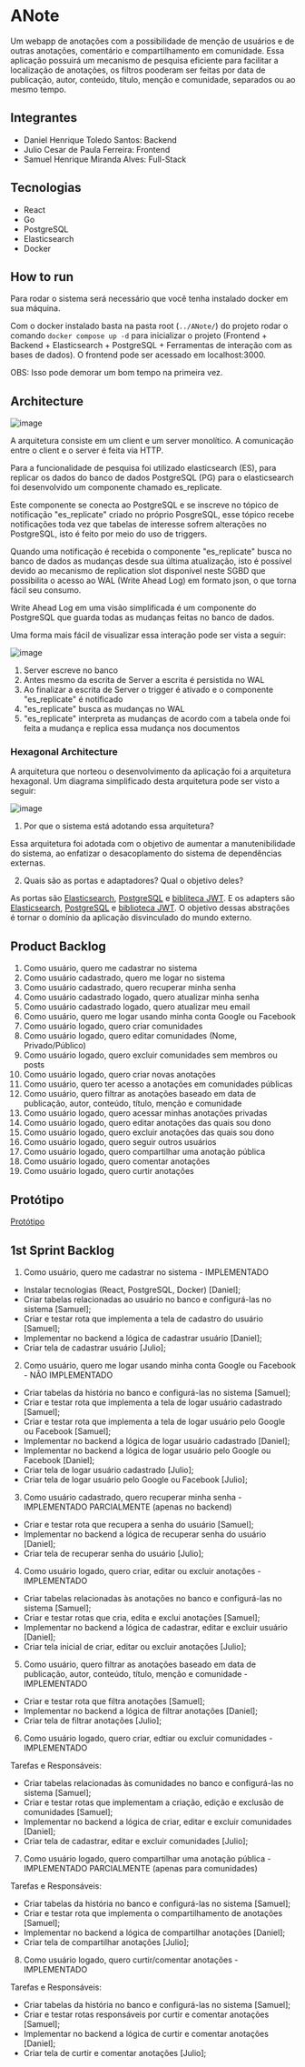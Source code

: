 # ANote
Um webapp de anotações com a possibilidade de menção de usuários e de outras anotações, comentário e compartilhamento em comunidade. Essa aplicação possuirá um mecanismo de pesquisa eficiente para facilitar a localização de anotações, os filtros pooderam ser feitas por data de publicação, autor, conteúdo, título, menção e comunidade, separados ou ao mesmo tempo.

## Integrantes
- Daniel Henrique Toledo Santos: Backend
- Julio Cesar de Paula Ferreira: Frontend
- Samuel Henrique Miranda Alves: Full-Stack

## Tecnologias
- React
- Go
- PostgreSQL
- Elasticsearch
- Docker

## How to run

Para rodar o sistema será necessário que você tenha instalado docker em sua máquina. 

Com o docker instalado basta na pasta root (```../ANote/```) do projeto rodar o comando ```docker compose up -d``` para inicializar o projeto (Frontend + Backend + Elasticsearch + PostgreSQL + Ferramentas de interação com as bases de dados). O frontend pode ser acessado em localhost:3000.

OBS: Isso pode demorar um bom tempo na primeira vez.

## Architecture

![image](https://github.com/danhenrik/ANote/assets/42657692/84b2bccc-fd42-4256-be59-ae25ad649e52)

A arquitetura consiste em um client e um server monolítico. A comunicação entre o client e o server é feita via HTTP.

Para a funcionalidade de pesquisa foi utilizado elasticsearch (ES), para replicar os dados do banco de dados PostgreSQL (PG) para o elasticsearch foi desenvolvido um componente chamado es_replicate. 

Este componente se conecta ao PostgreSQL e se inscreve no tópico de notificação "es_replicate" criado no próprio PosgreSQL, esse tópico recebe notificações toda vez que tabelas de interesse sofrem alterações no PostgreSQL, isto é feito por meio do uso de triggers. 

Quando uma notificação é recebida o componente "es_replicate" busca no banco de dados as mudanças desde sua última atualização, isto é possível devido ao mecanismo de replication slot disponível neste SGBD que possibilita o acesso ao WAL (Write Ahead Log) em formato json, o que torna fácil seu consumo.

Write Ahead Log em uma visão simplificada é um componente do PostgreSQL que guarda todas as mudanças feitas no banco de dados.

Uma forma mais fácil de visualizar essa interação pode ser vista a seguir:

![image](https://github.com/danhenrik/ANote/assets/42657692/ef257bd6-5f84-41bb-869a-ddb1bfbfae42)
1. Server escreve no banco
2. Antes mesmo da escrita de Server a escrita é persistida no WAL
3. Ao finalizar a escrita de Server o trigger é ativado e o componente "es_replicate" é notificado
4. "es_replicate" busca as mudanças no WAL 
5. "es_replicate" interpreta as mudanças de acordo com a tabela onde foi feita a mudança e replica essa mudança nos documentos

### Hexagonal Architecture

A arquitetura que norteou o desenvolvimento da aplicação foi a arquitetura hexagonal. Um diagrama simplificado desta arquitetura pode ser visto a seguir:

![image](https://github.com/danhenrik/ANote/assets/42657692/da6c7eac-b58d-4270-a9a5-005bdac173b2)

1. Por que o sistema está adotando essa arquitetura?

Essa arquitetura foi adotada com o objetivo de aumentar a manutenibilidade do sistema, ao enfatizar o desacoplamento do sistema de dependências externas.

2. Quais são as portas e adaptadores? Qual o objetivo deles?

As portas são [Elasticsearch](https://github.com/danhenrik/ANote/blob/main/server/internal/interfaces/es.go), [PostgreSQL](https://github.com/danhenrik/ANote/blob/main/server/internal/interfaces/database.go) e [bibliteca JWT](https://github.com/danhenrik/ANote/blob/main/server/internal/interfaces/jwt.go). E os adapters são [Elasticsearch](https://github.com/danhenrik/ANote/blob/main/server/internal/storage/es/es.go), [PostgreSQL](https://github.com/danhenrik/ANote/blob/main/server/internal/storage/database/database.go) e [biblioteca JWT](https://github.com/danhenrik/ANote/blob/main/server/internal/helpers/jwt.go). O objetivo dessas abstrações é tornar o domínio da aplicação disvinculado do mundo externo.

## Product Backlog

1. Como usuário, quero me cadastrar no sistema
3. Como usuário cadastrado, quero me logar no sistema
4. Como usuário cadastrado, quero recuperar minha senha
5. Como usuário cadastrado logado, quero atualizar minha senha
6. Como usuário cadastrado logado, quero atualizar meu email
7. Como usuário, quero me logar usando minha conta Google ou Facebook
8. Como usuário logado, quero criar comunidades
9. Como usuário logado, quero editar comunidades (Nome, Privado/Público)
10. Como usuário logado, quero excluir comunidades sem membros ou posts
11. Como usuário logado, quero criar novas anotações
12. Como usuário, quero ter acesso a anotações em comunidades públicas
13. Como usuário, quero filtrar as anotações baseado em data de publicação, autor, conteúdo, título, menção e comunidade
14. Como usuário logado, quero acessar minhas anotações privadas
15. Como usuário logado, quero editar anotações das quais sou dono
16. Como usuário logado, quero excluir anotações das quais sou dono
17. Como usuário logado, quero seguir outros usuários
18. Como usuário logado, quero compartilhar uma anotação pública
19. Como usuário logado, quero comentar anotações
20. Como usuário logado, quero curtir anotações

## Protótipo

<a href="https://www.figma.com/file/Xcmx6LAl2FMChm8Mb5psoX/ANote?type=design&node-id=0%3A1&mode=design&t=iqdVrLYjdwgdlkHh-1">Protótipo</a>

## 1st Sprint Backlog
1. Como usuário, quero me cadastrar no sistema - IMPLEMENTADO

  - Instalar tecnologias (React, PostgreSQL, Docker) [Daniel];
  - Criar tabelas relacionadas ao usuário no banco e configurá-las no sistema [Samuel];
  - Criar e testar rota que implementa a tela de cadastro do usuário [Samuel];
  - Implementar no backend a lógica de cadastrar usuário [Daniel];
  - Criar tela de cadastrar usuário [Julio];

2. Como usuário, quero me logar usando minha conta Google ou Facebook - NÂO IMPLEMENTADO

  - Criar tabelas da história no banco e configurá-las no sistema [Samuel];
  - Criar e testar rota que implementa a tela de logar usuário cadastrado [Samuel];
  - Criar e testar rota que implementa a tela de logar usuário pelo Google ou Facebook [Samuel];
  - Implementar no backend a lógica de logar usuário cadastrado [Daniel];
  - Implementar no backend a lógica de logar usuário pelo Google ou Facebook [Daniel];
  - Criar tela de logar usuário cadastrado [Julio];
  - Criar tela de logar usuário pelo Google ou Facebook [Julio];

3. Como usuário cadastrado, quero recuperar minha senha - IMPLEMENTADO PARCIALMENTE (apenas no backend)

  - Criar e testar rota que recupera a senha do usuário [Samuel];
  - Implementar no backend a lógica de recuperar senha do usuário [Daniel];
  - Criar tela de recuperar senha do usuário [Julio];

4. Como usuário logado, quero criar, editar ou excluir anotações - IMPLEMENTADO

  - Criar tabelas relacionadas às anotações no banco e configurá-las no sistema [Samuel];
  - Criar e testar rotas que cria, edita e exclui anotações [Samuel];
  - Implementar no backend a lógica de cadastrar, editar e excluir usuário [Daniel];
  - Criar tela inicial de criar, editar ou excluir anotações [Julio];

5. Como usuário, quero filtrar as anotações baseado em data de publicação, autor, conteúdo, título, menção e comunidade - IMPLEMENTADO

  - Criar e testar rota que filtra anotações [Samuel];
  - Implementar no backend a lógica de filtrar anotações [Daniel];
  - Criar tela de filtrar anotações [Julio];

6. Como usuário logado, quero criar, edtiar ou excluir comunidades - IMPLEMENTADO

Tarefas e Responsáveis:
  - Criar tabelas relacionadas às comunidades no banco e configurá-las no sistema [Samuel];
  - Criar e testar rotas que implementam a criação, edição e exclusão de comunidades [Samuel];
  - Implementar no backend a lógica de criar, editar e excluir comunidades [Daniel];
  - Criar tela de cadastrar, editar e excluir comunidades [Julio];

7. Como usuário logado, quero compartilhar uma anotação pública - IMPLEMENTADO PARCIALMENTE (apenas para comunidades)

Tarefas e Responsáveis:
  - Criar tabelas da história no banco e configurá-las no sistema [Samuel];
  - Criar e testar rota que implementa o compartilhamento de anotações [Samuel];
  - Implementar no backend a lógica de compartilhar anotações [Daniel];
  - Criar tela de compartilhar anotações [Julio];

8. Como usuário logado, quero curtir/comentar anotações - IMPLEMENTADO

Tarefas e Responsáveis:
  - Criar tabelas da história no banco e configurá-las no sistema [Samuel];
  - Criar e testar rotas responsáveis por curtir e comentar anotações [Samuel];
  - Implementar no backend a lógica de curtir e comentar anotações [Daniel];
  - Criar tela de curtir e comentar anotações [Julio];
